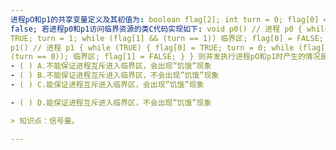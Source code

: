 ```yaml
---
进程pO和p1的共享变量定义及其初值为: boolean flag[2]; int turn = 0; flag[0] = false; flag[1] =
false; 若进程p0和p1访问临界资源的类C代码实现如下: void p0() // 进程 p0 { while (TRUE) { flag[0] =
TRUE; turn = 1; while (flag[1] && (turn == 1)) 临界区; flag[0] = FALSE; } } void
p1() // 进程 p1 { while (TRUE) { flag[0] = TRUE; turn = 0; while (flag[0] &&
(turn == 0)); 临界区; flag[1] = FALSE; } } 则并发执行进程pO和p1时产生的情况是
- ( ) A.不能保证进程互斥进入临界区，会出现”饥饿”现象 
- ( ) B.不能保证进程互斥进入临界区，不会出现”饥饿”现象 
- ( ) C.能保证进程互斥进入临界区，会出现”饥饿”现象

- ( ) D.能保证进程互斥进入临界区，不会出现”饥饿”现象

> 知识点：信号量。

---
```

